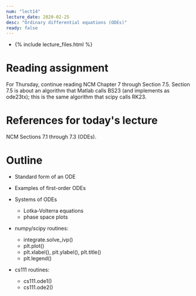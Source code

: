 ```yaml
---
num: "lect14"
lecture_date: 2020-02-25
desc: "Ordinary differential equations (ODEs)"
ready: false
---
```


* {% include lecture_files.html %}

# Reading assignment

For Thursday, continue reading NCM Chapter 7 through Section 7.5.
Section 7.5 is about an algorithm that 
Matlab calls BS23 (and implements as ode23tx);
this is the same algorithm that scipy calls RK23.

# References for today's lecture

NCM Sections 7.1 through 7.3 (ODEs).

# Outline

- Standard form of an ODE
- Examples of first-order ODEs
- Systems of ODEs
  - Lotka-Volterra equations
  - phase space plots

- numpy/scipy routines:
  - integrate.solve_ivp()
  - plt.plot()
  - plt.xlabel(), plt.ylabel(), plt.title()
  - plt.legend()

- cs111 routines:
  - cs111.ode1()
  - cs111.ode2()
